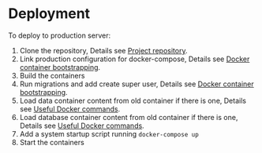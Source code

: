 # Deployment

To deploy to production server:

1. Clone the repository, Details see [Project repository](git-repository.md).
2. Link production configuration for docker-compose, Details see [Docker container bootstrapping](../README.md#initializationdocker-container-bootstrapping).
3. Build the containers
4. Run migrations and add create super user, Details see [Docker container bootstrapping](../README.md#initializationdocker-container-bootstrapping).
5. Load data container content from old container if there is one, Details see [Useful Docker commands](project-development-environment.md#useful-docker-commands).
6. Load database container content from old container if there is one, Details see [Useful Docker commands](project-development-environment.md#useful-docker-commands).
7. Add a system startup script running `docker-compose up`
8. Start the containers
